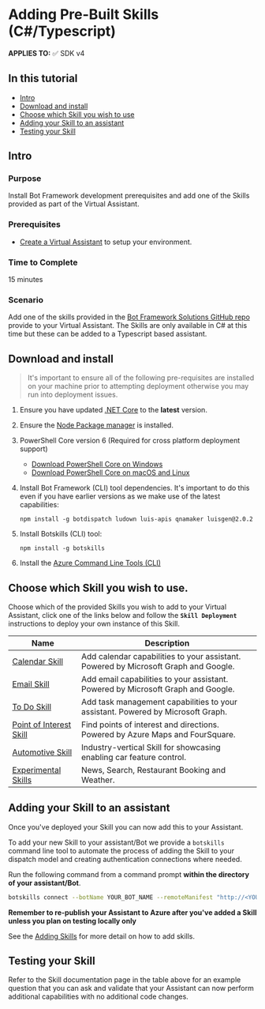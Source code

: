 # Adding Pre-Built Skills (C#/Typescript)

**APPLIES TO:** ✅ SDK v4

## In this tutorial
- [Intro](#intro)
- [Download and install](#download-and-install)
- [Choose which Skill you wish to use](#Choose-which-Skill-you-wish-to-use)
- [Adding your Skill to an assistant](#Adding-your-Skill-to-an-assistant)
- [Testing your Skill](#Testing-your-Skill)

## Intro

### Purpose

Install Bot Framework development prerequisites and add one of the Skills provided as part of the Virtual Assistant.

### Prerequisites

- [Create a Virtual Assistant](/docs/tutorials/csharp/virtualassistant.md) to setup your environment.

### Time to Complete

15 minutes

### Scenario

Add one of the skills provided in the [Bot Framework Solutions GitHub repo](https://github.com/microsoft/botframework-solutions) provide to your Virtual Assistant. The Skills are only available in C# at this time but these can be added to a Typescript based assistant.

## Download and install

> It's important to ensure all of the following pre-requisites are installed on your machine prior to attempting deployment otherwise you may run into deployment issues.

1. Ensure you have updated [.NET Core](https://www.microsoft.com/net/download) to the **latest** version.  
2. Ensure the [Node Package manager](https://nodejs.org/en/) is installed.
3. PowerShell Core version 6 (Required for cross platform deployment support)
   * [Download PowerShell Core on Windows](https://aka.ms/getps6-windows)
   * [Download PowerShell Core on macOS and Linux](https://aka.ms/getps6-linux)
4. Install  Bot Framework (CLI) tool dependencies. It's important to do this even if you have earlier versions as we make use of the latest capabilities:

   ```
   npm install -g botdispatch ludown luis-apis qnamaker luisgen@2.0.2
   ```

5. Install Botskills (CLI) tool:
   
   ```
   npm install -g botskills
   ```

6. Install the [Azure Command Line Tools (CLI)](https://docs.microsoft.com/en-us/cli/azure/install-azure-cli-windows?view=azure-cli-latest)

## Choose which Skill you wish to use.

Choose which of the provided Skills you wish to add to your Virtual Assistant, click one of the links below and follow the **`Skill Deployment`** instructions to deploy your own instance of this Skill.

| Name | Description |
| ---- | ----------- |
|[Calendar Skill](/docs/reference/skills/productivity-calendar.md)|Add calendar capabilities to your assistant. Powered by Microsoft Graph and Google.|
|[Email Skill](/docs/reference/skills/productivity-email.md)|Add email capabilities to your assistant. Powered by Microsoft Graph and Google.|
|[To Do Skill](/docs/reference/skills/productivity-todo.md)|Add task management capabilities to your assistant. Powered by Microsoft Graph.|
|[Point of Interest Skill](/docs/reference/skills/pointofinterest.md)|Find points of interest and directions. Powered by Azure Maps and FourSquare.|
|[Automotive Skill](/docs/reference/skills/automotive.md)|Industry-vertical Skill for showcasing enabling car feature control.|
|[Experimental Skills](/docs/reference/skills/experimental.md)|News, Search, Restaurant Booking and Weather.|

## Adding your Skill to an assistant

Once you've deployed your Skill you can now add this to your Assistant. 

To add your new Skill to your assistant/Bot we provide a `botskills` command line tool to automate the process of adding the Skill to your dispatch model and creating authentication connections where needed. 

Run the following command from a command prompt **within the directory of your assistant/Bot**. 

```bash
botskills connect --botName YOUR_BOT_NAME --remoteManifest "http://<YOUR_SKILL_MANIFEST>.azurewebsites.net/api/skill/manifest" --luisFolder "<YOUR-SKILL_PATH>\Deployment\Resources\LU\en\" --cs
```

**Remember to re-publish your Assistant to Azure after you've added a Skill unless you plan on testing locally only**

See the [Adding Skills](/docs/howto/skills/botskills.md#Connect-Skills) for more detail on how to add skills.

## Testing your Skill

Refer to the Skill documentation page in the table above for an example question that you can ask and validate that your Assistant can now perform additional capabilities with no additional code changes.
